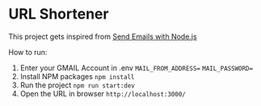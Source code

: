 # URL Shortener

This project gets inspired from [Send Emails with Node.js](https://www.mridul.tech/blogs/node-js-project-ideas-to-boost-your-portfolio#3_Send_Emails_with_Nodejs)

How to run:
1. Enter your GMAIL Account in .env
`MAIL_FROM_ADDRESS=`
`MAIL_PASSWORD=`
2. Install NPM packages
`npm install`
3. Run the project
`npm run start:dev`
4. Open the URL in browser
`http://localhost:3000/`
